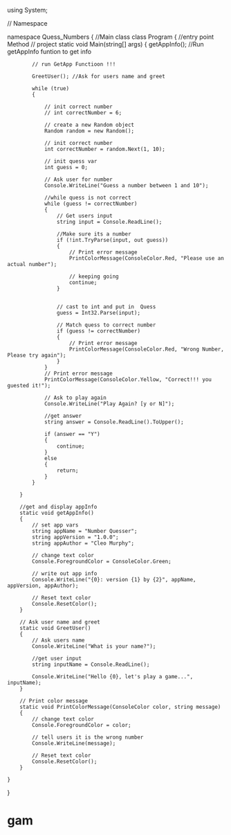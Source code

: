 using System;

// Namespace

namespace Quess_Numbers
{
    //Main class
    class Program
    {
        //entry point Method
        // project
        static void Main(string[] args)
        {
            getAppInfo(); //Run getAppInfo funtion to get info

            // run GetApp Functioon !!!

            GreetUser(); //Ask for users name and greet

            while (true)
            {

                // init correct number
                // int correctNumber = 6;

                // create a new Random object
                Random random = new Random();

                // init correct number
                int correctNumber = random.Next(1, 10);

                // init quess var
                int guess = 0;

                // Ask user for number
                Console.WriteLine("Guess a number between 1 and 10");

                //while quess is not correct
                while (guess != correctNumber)
                {
                    // Get users input
                    string input = Console.ReadLine();

                    //Make sure its a number
                    if (!int.TryParse(input, out guess))
                    {
                        // Print error message
                        PrintColorMessage(ConsoleColor.Red, "Please use an actual number");

                        // keeping going
                        continue;
                    }


                    // cast to int and put in  Quess
                    guess = Int32.Parse(input);

                    // Match quess to correct number
                    if (guess != correctNumber)
                    {
                        // Print error message
                        PrintColorMessage(ConsoleColor.Red, "Wrong Number, Please try again");
                    }
                }
                // Print error message
                PrintColorMessage(ConsoleColor.Yellow, "Correct!!! you guested it!");

                // Ask to play again
                Console.WriteLine("Play Again? [y or N]");

                //get answer
                string answer = Console.ReadLine().ToUpper();

                if (answer == "Y")
                {
                    continue;
                }
                else
                {
                    return;
                }
            }

        }

        //get and display appInfo
        static void getAppInfo()
        {
            // set app vars
            string appName = "Number Quesser";
            string appVersion = "1.0.0";
            string appAuthor = "Cleo Murphy";

            // change text color
            Console.ForegroundColor = ConsoleColor.Green;

            // write out app info
            Console.WriteLine("{0}: version {1} by {2}", appName, appVersion, appAuthor);

            // Reset text color
            Console.ResetColor();
        }

        // Ask user name and greet
        static void GreetUser()
        {
            // Ask users name
            Console.WriteLine("What is your name?");

            //get user input
            string inputName = Console.ReadLine();

            Console.WriteLine("Hello {0}, let's play a game...", inputName);
        }

        // Print color message
        static void PrintColorMessage(ConsoleColor color, string message)
        {
            // change text color
            Console.ForegroundColor = color;

            // tell users it is the wrong number
            Console.WriteLine(message);

            // Reset text color
            Console.ResetColor();
        }

    }
}


# gam
